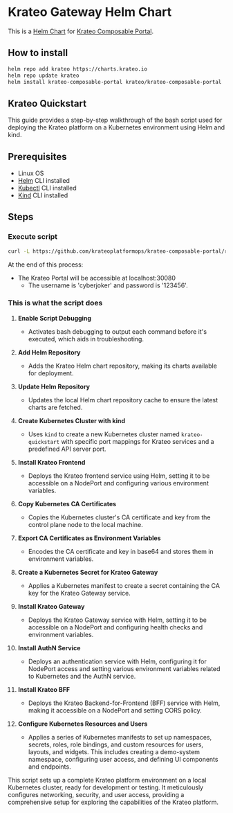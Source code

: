 # Krateo Gateway Helm Chart

This is a [Helm Chart](https://helm.sh/docs/topics/charts/) for [Krateo Composable Portal](https://github.com/krateoplatformops/krateo-composable-portal).

## How to install

```sh
helm repo add krateo https://charts.krateo.io
helm repo update krateo
helm install krateo-composable-portal krateo/krateo-composable-portal
```

## Krateo Quickstart

This guide provides a step-by-step walkthrough of the bash script used for deploying the Krateo platform on a Kubernetes environment using Helm and kind.

## Prerequisites

- Linux OS
- [Helm](https://helm.sh/docs/intro/install/) CLI installed
- [Kubectl](https://kubernetes.io/docs/tasks/tools/#kubectl) CLI installed
- [Kind](https://kind.sigs.k8s.io/docs/user/quick-start/#installation) CLI installed

## Steps

### Execute script

```sh
curl -L https://github.com/krateoplatformops/krateo-composable-portal/releases/latest/download/kind.sh | sh
```

At the end of this process:
- The Krateo Portal will be accessible at localhost:30080
  - The username is 'cyberjoker' and password is '123456'.

### This is what the script does

1. **Enable Script Debugging**
   - Activates bash debugging to output each command before it's executed, which aids in troubleshooting.

2. **Add Helm Repository**
   - Adds the Krateo Helm chart repository, making its charts available for deployment.

3. **Update Helm Repository**
   - Updates the local Helm chart repository cache to ensure the latest charts are fetched.

4. **Create Kubernetes Cluster with kind**
   - Uses `kind` to create a new Kubernetes cluster named `krateo-quickstart` with specific port mappings for Krateo services and a predefined API server port.

5. **Install Krateo Frontend**
   - Deploys the Krateo frontend service using Helm, setting it to be accessible on a NodePort and configuring various environment variables.

6. **Copy Kubernetes CA Certificates**
   - Copies the Kubernetes cluster's CA certificate and key from the control plane node to the local machine.

7. **Export CA Certificates as Environment Variables**
   - Encodes the CA certificate and key in base64 and stores them in environment variables.

8. **Create a Kubernetes Secret for Krateo Gateway**
   - Applies a Kubernetes manifest to create a secret containing the CA key for the Krateo Gateway service.

9. **Install Krateo Gateway**
   - Deploys the Krateo Gateway service with Helm, setting it to be accessible on a NodePort and configuring health checks and environment variables.

10. **Install AuthN Service**
    - Deploys an authentication service with Helm, configuring it for NodePort access and setting various environment variables related to Kubernetes and the AuthN service.

11. **Install Krateo BFF**
    - Deploys the Krateo Backend-for-Frontend (BFF) service with Helm, making it accessible on a NodePort and setting CORS policy.

12. **Configure Kubernetes Resources and Users**
    - Applies a series of Kubernetes manifests to set up namespaces, secrets, roles, role bindings, and custom resources for users, layouts, and widgets. This includes creating a demo-system namespace, configuring user access, and defining UI components and endpoints.

This script sets up a complete Krateo platform environment on a local Kubernetes cluster, ready for development or testing. It meticulously configures networking, security, and user access, providing a comprehensive setup for exploring the capabilities of the Krateo platform.
